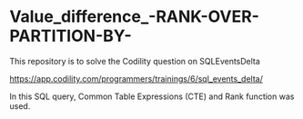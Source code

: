# Value_difference_-RANK-OVER-PARTITION-BY-

This repository is to solve the Codility question on SQLEventsDelta

https://app.codility.com/programmers/trainings/6/sql_events_delta/

In this SQL query, Common Table Expressions (CTE) and Rank function was used.
